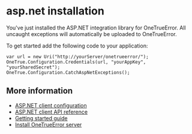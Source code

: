 asp.net installation
====================

You've just installed the ASP.NET integration library for OneTrueError. 
All uncaught exceptions will automatically be uploaded to OneTrueError.

To get started add the following code to your application:

```
var url = new Uri("http://yourServer/onetrueerror/");
OneTrue.Configuration.Credentials(url, "yourAppKey", "yourSharedSecret");
OneTrue.Configuration.CatchAspNetExceptions();
```

## More information

* [ASP.NET client configuration](index.md)
* [ASP.NET client API reference](http://onetrueerror.com/docs/api/client/aspnet/)
* [Getting started guide](../../gettingstarted.md)
* [Install OneTrueError server](http://onetrueerror.com/download/server/)
